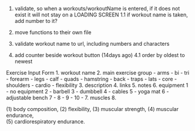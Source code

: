 1. validate, so when a workouts/workoutName is entered, if it does not exist it will not stay on a LOADING SCREEN 
1.1 if workout name is taken, add number to it? 




2. move functions to their own file 

3. validate workout name to url, including numbers and characters 

4.  add counter beside workout button (14days ago)
4.1 order by oldest to newest 




Exercise Input Form 
    1. workout name 
    2. main exercise group 
        - arms 
            - bi
            - tri
            - forearm
        - legs
            - calf
            - quads
            - hamstring
        - back
            - traps
            - lats
        - core
        - shoulders
        - cardio
        - flexibility 
    3. description
    4. links
    5. notes
    6. equipment 
        1 - no equipment 
        2 - barbell
        3 - dumbbell
        4 - cables
        5 - yoga mat
        6 - adjustable bench 
        7 - 
        8 - 
        9 - 
        10 - 
    7. muscles 
    8. 


(1) body composition, 
(2) flexibility, 
(3) muscular strength, 
(4) muscular endurance,  
(5) cardiorespiratory endurance.